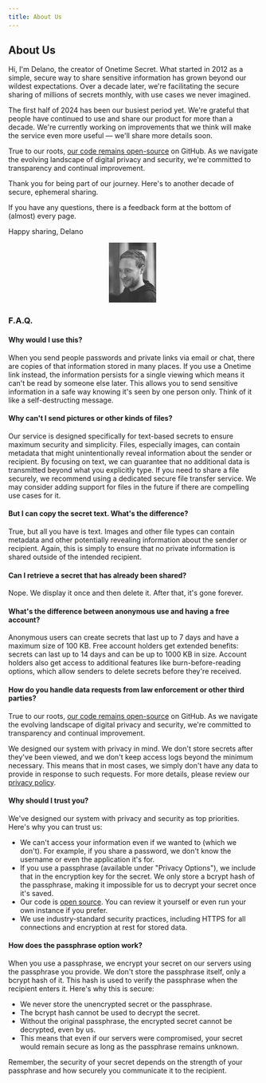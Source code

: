 ```yaml
---
title: About Us
---
```


<article class="prose dark:prose-invert md:prose-lg lg:prose-xl">
  <h2>
    About Us
  </h2>

  <p>
    Hi, I'm Delano, the creator of Onetime Secret. What started in 2012 as a simple, secure way to share sensitive information has grown beyond our wildest expectations. Over a decade later, we're facilitating the secure sharing of millions of secrets monthly, with use cases we never imagined.
  </p>

  <p>
    The first half of 2024 has been our busiest period yet. We're grateful that people have continued to use and share our product for more than a decade. We're currently working on improvements that we think will make the service even more useful — we'll share more details soon.
  </p>

  <p>
    True to our roots, <a href="https://github.com/onetimesecret/onetimesecret">our code remains open-source</a> on GitHub. As we navigate the evolving landscape of digital privacy and security, we're committed to transparency and continual improvement.
  </p>

  <p>
    Thank you for being part of our journey. Here's to another decade of secure, ephemeral sharing.
  </p>

  <p>
    If you have any questions, there is a feedback form at the bottom of (almost) every page.
  </p>

  <p>
    Happy sharing,
Delano
  </p>

  <p style="margin-left: 40%; margin-right: 40%">
    <a
      href="https://delanotes.com/"
      title="Delano Mandelbaum"><img
        src="/public/etc/img/delano-g.png"
        width="95"
        height="120"
        border="0"
      /></a>
  </p>

  <h3>F.A.Q.</h3>

  <h4>Why would I use this?</h4>
  <p>
    When you send people passwords and private links via email or chat, there are copies of that information stored in many places. If you use a Onetime link instead, the information persists for a single viewing which means it can't be read by someone else later. This allows you to send sensitive information in a safe way knowing it's seen by one person only. Think of it like a self-destructing message.
  </p>

  <h4>Why can't I send pictures or other kinds of files?</h4>
  <p>
    Our service is designed specifically for text-based secrets to ensure maximum security and simplicity. Files, especially images, can contain metadata that might unintentionally reveal information about the sender or recipient. By focusing on text, we can guarantee that no additional data is transmitted beyond what you explicitly type. If you need to share a file securely, we recommend using a dedicated secure file transfer service. We may consider adding support for files in the future if there are compelling use cases for it.
  </p>

  <h4>But I can copy the secret text. What's the difference?</h4>
  <p>
    True, but all you have is text. Images and other file types can contain metadata and other potentially revealing information about the sender or recipient. Again, this is simply to ensure that no private information is shared outside of the intended recipient.
  </p>

  <h4>Can I retrieve a secret that has already been shared?</h4>
  <p>
    Nope. We display it once and then delete it. After that, it's gone forever.
  </p>

  <h4>What's the difference between anonymous use and having a free account?</h4>
  <p>
    Anonymous users can create secrets that last up to 7 days and have a maximum size of 100 KB. Free account holders get extended benefits: secrets can last up to 14 days and can be up to 1000 KB in size. Account holders also get access to additional features like burn-before-reading options, which allow senders to delete secrets before they're received.
  </p>

  <h4>How do you handle data requests from law enforcement or other third parties?</h4>
  <p>
    True to our roots, <a href="https://github.com/onetimesecret/onetimesecret">our code remains open-source</a> on GitHub. As we navigate the evolving landscape of digital privacy and security, we're committed to transparency and continual improvement.
  </p>
  <p>
    We designed our system with privacy in mind. We don't store secrets after they've been viewed, and we don't keep access logs beyond the minimum necessary. This means that in most cases, we simply don't have any data to provide in response to such requests. For more details, please review our <a href="/privacy">privacy policy</a>.
  </p>

  <h4>Why should I trust you?</h4>
  <p>
    We've designed our system with privacy and security as top priorities. Here's why you can trust us:
  </p>
  <ul>
    <li>We can't access your information even if we wanted to (which we don't). For example, if you share a password, we don't know the username or even the application it's for.</li>
    <li>If you use a passphrase (available under "Privacy Options"), we include that in the encryption key for the secret. We only store a bcrypt hash of the passphrase, making it impossible for us to decrypt your secret once it's saved.</li>
    <li>Our code is <a href="https://github.com/onetimesecret/onetimesecret">open source</a>. You can review it yourself or even run your own instance if you prefer.</li>
    <li>We use industry-standard security practices, including HTTPS for all connections and encryption at rest for stored data.</li>
  </ul>

  <h4>How does the passphrase option work?</h4>
  <p>
    When you use a passphrase, we encrypt your secret on our servers using the passphrase you provide. We don't store the passphrase itself, only a bcrypt hash of it. This hash is used to verify the passphrase when the recipient enters it. Here's why this is secure:
  </p>
  <ul>
    <li>We never store the unencrypted secret or the passphrase.</li>
    <li>The bcrypt hash cannot be used to decrypt the secret.</li>
    <li>Without the original passphrase, the encrypted secret cannot be decrypted, even by us.</li>
    <li>This means that even if our servers were compromised, your secret would remain secure as long as the passphrase remains unknown.</li>
  </ul>
  <p>
    Remember, the security of your secret depends on the strength of your passphrase and how securely you communicate it to the recipient.
  </p>
</article>
